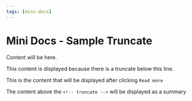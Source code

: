 ```yaml
---
tags: [mini-docs]
---
```


# Mini Docs - Sample Truncate

Content will be here.

This content is displayed because there is a truncate below this line.

<!-- truncate -->

This is the content that will be displayed after clicking `Read more`

The content above the `<!-- truncate -->` will be displayed as a summary
